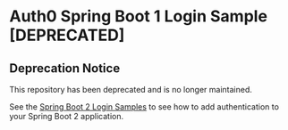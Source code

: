 # Auth0 Spring Boot 1 Login Sample [DEPRECATED]

## Deprecation Notice
This repository has been deprecated and is no longer maintained.

See the [Spring Boot 2 Login Samples](https://github.com/auth0-samples/auth0-spring-boot-login-samples) to see how to add authentication to your Spring Boot 2 application.